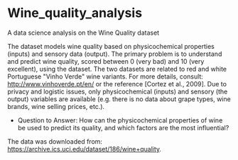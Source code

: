 # Wine_quality_analysis
A data science analysis on the Wine Quality dataset

The dataset models wine quality based on physicochemical properties (inputs) and sensory data (output). The primary problem is to understand and predict wine quality, scored between 0 (very bad) and 10 (very excellent), using the dataset. The two datasets are related to red and white Portuguese "Vinho Verde" wine variants. For more details, consult: http://www.vinhoverde.pt/en/ or the reference [Cortez et al., 2009].  Due to privacy and logistic issues, only physicochemical (inputs) and sensory (the output) variables are available (e.g. there is no data about grape types, wine brands, wine selling prices, etc.).

- Question to Answer:
How can the physicochemical properties of wine be used to predict its quality, and which factors are the most influential?

The data was downloaded from: https://archive.ics.uci.edu/dataset/186/wine+quality.
